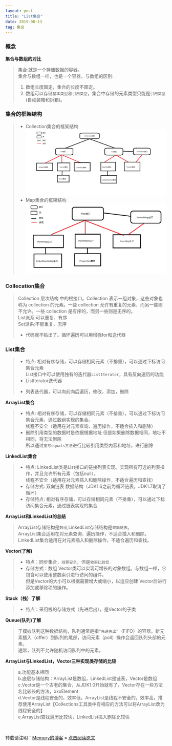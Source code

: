 ```yaml
---
layout: post
title: "List集合"
date: 2019-08-13
tag: 集合
---
```

### 概念

**集合与数组的对比**

> 集合:就是一个存储数据的容器。<br>
> 集合与数组一样，也是一个容器，与数组的区别:<br>
> 1. 数组长度固定，集合的长度不固定。
> 2. 数组可以存储`基本类型`和`引用类型`，集合中存储的元素类型只能是`引用类型`(自动装箱和拆箱)。

### 集合的框架结构

> * Collection集合的框架结构
> ![Collection集合](/images/Collection集合.png)
> * Map集合的框架结构
> ![Map集合](/images/Map集合.png)

### Collecation集合

> Collection 层次结构 中的根接口。Collection 表示一组对象，这些对象也称为 collection 的元素。一些 collection 允许有重复的元素，而另一些则不允许。一些 collection 是有序的，而另一些则是无序的。<br>
> List派系:可以重复、有序<br>
> Set派系:不能重复、无序
> * 代码就不贴出了。循环遍历可以用增强for和迭代器

### List集合

> * 特点:
> 相对有序存储，可以存储相同元素（不排重），可以通过下标访问集合元素<br>
> List接口中可以使用独有的迭代器`ListIterator`，具有反向遍历的功能<br>
> * ListIterator迭代器
> - 列表迭代器，可以向前向后遍历，修改，添加，删除

**ArrayList集合**

> * 特点:
> 相对有序存储，可以存储相同元素（不排重），可以通过下标访问集合元素，通过数组实现的集合。<br>
> 线程不安全（适用在对元素查询、遍历操作，不适合插入和删除）
> * 删除引用类型的数据时是依据根据地址
> 但是如果删除数据相同，地址不相同，将无法删除<br>
> 所以通过`重写equals方法`进行比较引用类型内容和地址，进行删除

**LinkedList集合**

> * 特点:
> LinkedList类是List接口的链接列表实现。实现所有可选的列表操作，并且允许所有元素（包括null）。<br>
> 线程不安全（适用在对元素插入和删除操作，不适合遍历和查找）
> * 存储方式:
> 双向链表 数据结构（JDK1.6之前为循环链表，JDK1.7取消了循环）
> * 存储特点:
> 相对有序存储，可以存储相同元素（不排重），可以通过下标访问集合元素，通过链表实现的集合

**ArrayList和LinkedList的总结**

> ArrayList存储结构是`数组`,LinkedList存储结构是`双向链表`。<br>
> ArrayList集合适用在对元素查询、遍历操作，不适合插入和删除。<br>
> LinkedList集合适用在对元素插入和删除操作，不适合遍历和查找。

**Vector(了解)**

> * 特点：同步集合，`线程安全`，但是`效率比较低`
> * 存储方式：数组
> Vector类可以实现可增长的对象数组。与数组一样，它包含可以使用整数索引进行访问的组件。<br>
> 但是Vector的大小可以根据需要增大或缩小，以适应创建 Vector后进行添加或移除项的操作。

**Stack（栈）了解**

> - 特点：采用栈的存储方式（先进后出），是Vector的子类

**Queue(队列)了解**

> 于模拟队列这种数据结构，队列通常是指`“先进先出”`（FIFO）的容器。新元素插入（offer）到队列的尾部，访问元素（poll）操作会返回队列头部的元素。<br>
> 通常，队列不允许随机访问队列中的元素。

**ArrayList与LinkedList，Vector三种实现类存储的比较**

> a.功能基本相同<br>
> b.底层存储结构：ArrayList是数组，LinkedList是链表，Vector是数组<br>
> c.Vector是一个古老的集合，从JDK1.0开始就有了，Vector存在一些方法名比较长的方法，xxxElement<br>
> d.Vector是线程安全的，效率低，ArrayList是线程不安全的，效率高，推荐使用ArrayList【Collections工具类中有相应的方法可以将ArrayList改为线程安全的】<br>
> e.ArrayList查找遍历比较快，LinkedList插入删除比较快

<br>

转载请注明：[Memory的博客](https://www.shendonghai.com) » [点击阅读原文](https://www.shendonghai.com/2019/08/List%E9%9B%86%E5%90%88/) 